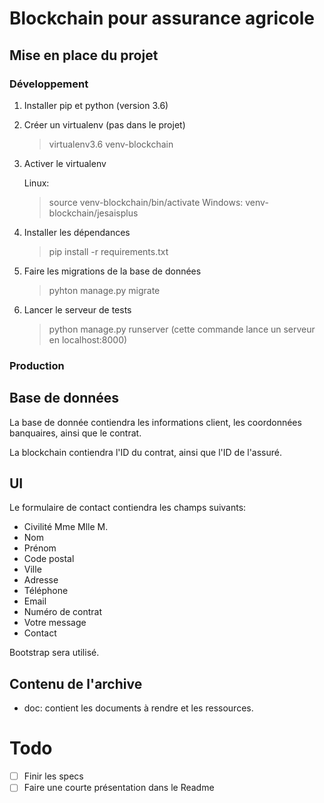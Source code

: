 # Blockchain pour assurance agricole

## Mise en place du projet

### Développement
1. Installer pip et python (version 3.6)
2. Créer un virtualenv (pas dans le projet)
   > virtualenv3.6 venv-blockchain
3. Activer le virtualenv

   Linux:
   > source venv-blockchain/bin/activate
   Windows:
   > venv-blockchain/jesaisplus

4. Installer les dépendances
   > pip install -r requirements.txt
5. Faire les migrations de la base de données
   > pyhton manage.py migrate
6. Lancer le serveur de tests
   > python manage.py runserver
   (cette commande lance un serveur en localhost:8000)

### Production

## Base de données
La base de donnée contiendra les informations client, les
coordonnées banquaires, ainsi que le contrat.

La blockchain contiendra l'ID du contrat, ainsi que l'ID de
l'assuré.

## UI

Le formulaire de contact contiendra les champs suivants:

- Civilité Mme	Mlle M.
- Nom
- Prénom
- Code postal
- Ville
- Adresse
- Téléphone
- Email
- Numéro de contrat
- Votre message
- Contact

Bootstrap sera utilisé.

## Contenu de l'archive
- doc: contient les documents à rendre et les ressources.

# Todo
- [ ] Finir les specs
- [ ] Faire une courte présentation dans le Readme
